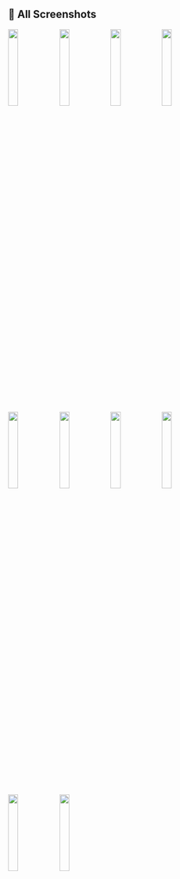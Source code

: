 ## 🎨 All Screenshots

<div>
  <img src="https://github.com/ByteBlipper-58/EverBook/blob/master/assets/Library.png" width="20%" />
  <img src="https://github.com/ByteBlipper-58/EverBook/blob/master/assets/History.png" width="20%" />
  <img src="https://github.com/ByteBlipper-58/EverBook/blob/master/assets/Browse.png" width="20%" />
  <img src="https://github.com/ByteBlipper-58/EverBook/blob/master/assets/Reader.png" width="20%" />
  <img src="https://github.com/ByteBlipper-58/EverBook/blob/master/assets/Start.png" width="20%" />
  <img src="https://github.com/ByteBlipper-58/EverBook/blob/master/assets/Book Info.png" width="20%" />
  <img src="https://github.com/ByteBlipper-58/EverBook/blob/master/assets/About.png" width="20%" />
  <img src="https://github.com/ByteBlipper-58/EverBook/blob/master/assets/Help.png" width="20%" />
  <img src="https://github.com/ByteBlipper-58/EverBook/blob/master/assets/Settings.png" width="20%" />
  <img src="https://github.com/ByteBlipper-58/EverBook/blob/master/assets/Reader Settings.png" width="20%" />
</div>
</br>
